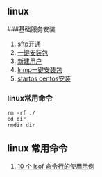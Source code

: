 ## linux

###基础服务安装
1. [sftp开通](http://bbs.chinaunix.net/thread-1960082-1-1.html)
2. [一键安装包](http://lnmp.org/download.html)
3. [新建用户](http://www.cnblogs.com/guangbei/archive/2010/04/26/1721163.html)
4. [lnmp一键安装包](http://lnmp.org/index.html)
5. [startos centos安装](http://www.startos.com/linux/guide/2012071635559_2.html)
  
### linux常用命令

    rm -rf ./
    cd dir
    rmdir dir

## linux 常用命令 

1. [10 个 lsof 命令行的使用示例](http://www.oschina.net/question/12_145479?sort=default&p=2#answers)

